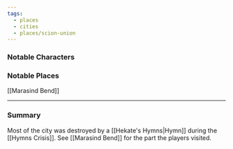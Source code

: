 ```yaml
---
tags:
  - places
  - cities
  - places/scion-union
---
```

### Notable Characters


### Notable Places
[[Marasind Bend]]

___
### Summary
Most of the city was destroyed by a [[Hekate's Hymns|Hymn]] during the [[Hymns Crisis]]. See [[Marasind Bend]] for the part the players visited.